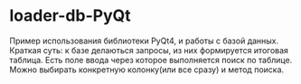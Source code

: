 # loader-db-PyQt
Пример использования библиотеки PyQt4, и работы с базой данных. 
Краткая суть: к базе делаються запросы, из них формируется итоговая таблица. Есть поле ввода через которое выполняется поиск по таблице. Можно выбирать конкретную колонку(или все сразу) и метод поиска.
